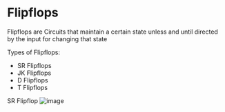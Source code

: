 # Flipflops

Flipflops are Circuits that maintain a certain state unless and until directed by the input for changing that state<br>

Types of Flipflops:
<ul>
<li>SR Flipflops</li>
<li>JK Flipflops</li>
<li>D Flipflops</li>
<li>T Flipflops</li>
</ul>

SR Flipflop
![image](https://github.com/bhatbharath/RTL/assets/120124748/3ff2029d-d372-4f4b-afc3-d884d88b0229)

